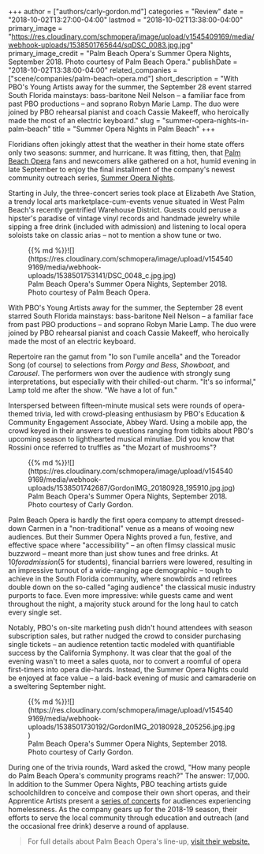 +++
author = ["authors/carly-gordon.md"]
categories = "Review"
date = "2018-10-02T13:27:00-04:00"
lastmod = "2018-10-02T13:38:00-04:00"
primary_image = "https://res.cloudinary.com/schmopera/image/upload/v1545409169/media/webhook-uploads/1538501765644/sqDSC_0083.jpg.jpg"
primary_image_credit = "Palm Beach Opera's Summer Opera Nights, September 2018. Photo courtesy of Palm Beach Opera."
publishDate = "2018-10-02T13:38:00-04:00"
related_companies = ["scene/companies/palm-beach-opera.md"]
short_description = "With PBO&#039;s Young Artists away for the summer, the September 28 event starred South Florida mainstays: bass-baritone Neil Nelson – a familiar face from past PBO productions – and soprano Robyn Marie Lamp. The duo were joined by PBO rehearsal pianist and coach Cassie Makeeff, who heroically made the most of an electric keyboard."
slug = "summer-opera-nights-in-palm-beach"
title = "Summer Opera Nights in Palm Beach"
+++

Floridians often jokingly attest that the weather in their home state offers only two seasons: summer, and hurricane. It was fitting, then, that [Palm Beach Opera](/scene/companies/palm-beach-opera/) fans and newcomers alike gathered on a hot, humid evening in late September to enjoy the final installment of the company's newest community outreach series, [Summer Opera Nights](https://pbopera.org/event/operanights/).

Starting in July, the three-concert series took place at Elizabeth Ave Station, a trendy local arts marketplace-cum-events venue situated in West Palm Beach's recently gentrified Warehouse District. Guests could peruse a hipster's paradise of vintage vinyl records and handmade jewelry while sipping a free drink (included with admission) and listening to local opera soloists take on classic arias – not to mention a show tune or two.

<figure data-type="image">{{% md %}}![](https://res.cloudinary.com/schmopera/image/upload/v1545409169/media/webhook-uploads/1538501753141/DSC_0048_c.jpg.jpg)
<figcaption>Palm Beach Opera's Summer Opera Nights, September 2018. Photo courtesy of Palm Beach Opera.</figcaption>
</figure>

With PBO's Young Artists away for the summer, the September 28 event starred South Florida mainstays: bass-baritone Neil Nelson – a familiar face from past PBO productions – and soprano Robyn Marie Lamp. The duo were joined by PBO rehearsal pianist and coach Cassie Makeeff, who heroically made the most of an electric keyboard.

Repertoire ran the gamut from "Io son l'umile ancella" and the Toreador Song (of course) to selections from *Porgy and Bess*, *Showboat*, and *Carousel*. The performers won over the audience with strongly sung interpretations, but especially with their chilled-out charm. "It's so informal," Lamp told me after the show. "We have a lot of fun."

Interspersed between fifteen-minute musical sets were rounds of opera-themed trivia, led with crowd-pleasing enthusiasm by PBO's Education & Community Engagement Associate, Abbey Ward. Using a mobile app, the crowd keyed in their answers to questions ranging from tidbits about PBO's upcoming season to lighthearted musical minutiae. Did you know that Rossini once referred to truffles as "the Mozart of mushrooms"?

<figure data-type="image">{{% md %}}![](https://res.cloudinary.com/schmopera/image/upload/v1545409169/media/webhook-uploads/1538501742687/GordonIMG_20180928_195910.jpg.jpg)
<figcaption>Palm Beach Opera's Summer Opera Nights, September 2018. Photo courtesy of Carly Gordon.</figcaption>
</figure>

Palm Beach Opera is hardly the first opera company to attempt dressed-down Carmen in a "non-traditional" venue as a means of wooing new audiences. But their Summer Opera Nights proved a fun, festive, and effective space where "accessibility" – an often flimsy classical music buzzword – meant more than just show tunes and free drinks. At $10 for admission ($5 for students), financial barriers were lowered, resulting in an impressive turnout of a wide-ranging age demographic – tough to achieve in the South Florida community, where snowbirds and retirees double down on the so-called "aging audience" the classical music industry purports to face. Even more impressive: while guests came and went throughout the night, a majority stuck around for the long haul to catch every single set.

Notably, PBO's on-site marketing push didn't hound attendees with season subscription sales, but rather nudged the crowd to consider purchasing single tickets – an audience retention tactic modeled with quantifiable success by the California Symphony. It was clear that the goal of the evening wasn't to meet a sales quota, nor to convert a roomful of opera first-timers into opera die-hards. Instead, the Summer Opera Nights could be enjoyed at face value – a laid-back evening of music and camaraderie on a sweltering September night.

<figure data-type="image">{{% md %}}![](https://res.cloudinary.com/schmopera/image/upload/v1545409169/media/webhook-uploads/1538501730192/GordonIMG_20180928_205256.jpg.jpg)
<figcaption>Palm Beach Opera's Summer Opera Nights, September 2018. Photo courtesy of Carly Gordon.</figcaption>
</figure>

During one of the trivia rounds, Ward asked the crowd, "How many people do Palm Beach Opera's community programs reach?" The answer: 17,000. In addition to the Summer Opera Nights, PBO teaching artists guide schoolchildren to conceive and compose their own short operas, and their Apprentice Artists present a [series of concerts](https://pbopera.org/education/anima/) for audiences experiencing homelessness. As the company gears up for the 2018-19 season, their efforts to serve the local community through education and outreach (and the occasional free drink) deserve a round of applause.

>For full details about Palm Beach Opera's line-up, [visit their website.](https://pbopera.org/)

